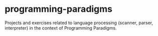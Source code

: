 # programming-paradigms
Projects and exercises related to language processing (scanner, parser, interpreter) in the context of Programming Paradigms.
